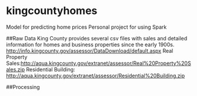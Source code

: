 # kingcountyhomes
Model for predicting home prices 
Personal project for using Spark

##Raw Data 
King County provides several csv files with sales and detailed information for homes and business properties since the early 1900s. 
http://info.kingcounty.gov/assessor/DataDownload/default.aspx
Real Property Sales:http://aqua.kingcounty.gov/extranet/assessor/Real%20Property%20Sales.zip
Residential Building: http://aqua.kingcounty.gov/extranet/assessor/Residential%20Building.zip

##Processing
